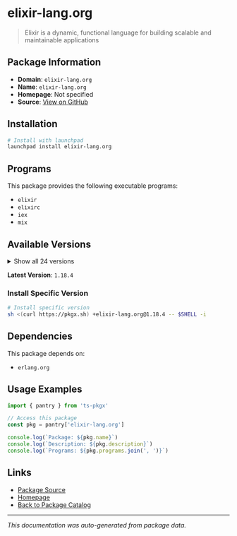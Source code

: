 # elixir-lang.org

> Elixir is a dynamic, functional language for building scalable and maintainable applications

## Package Information

- **Domain**: `elixir-lang.org`
- **Name**: `elixir-lang.org`
- **Homepage**: Not specified
- **Source**: [View on GitHub](https://github.com/pkgxdev/pantry/tree/main/projects/elixir-lang.org/package.yml)

## Installation

```bash
# Install with launchpad
launchpad install elixir-lang.org
```

## Programs

This package provides the following executable programs:

- `elixir`
- `elixirc`
- `iex`
- `mix`

## Available Versions

<details>
<summary>Show all 24 versions</summary>

- `1.18.4`, `1.18.3`, `1.18.2`, `1.18.1`, `1.18.0`
- `1.17.3`, `1.17.2`, `1.17.1`, `1.17.0`, `1.16.3`
- `1.16.2`, `1.16.1`, `1.16.0`, `1.15.8`, `1.15.7`
- `1.15.6`, `1.15.5`, `1.15.4`, `1.15.3`, `1.15.2`
- `1.15.1`, `1.15.0`, `1.14.5`, `1.14.4`

</details>

**Latest Version**: `1.18.4`

### Install Specific Version

```bash
# Install specific version
sh <(curl https://pkgx.sh) +elixir-lang.org@1.18.4 -- $SHELL -i
```

## Dependencies

This package depends on:

- `erlang.org`

## Usage Examples

```typescript
import { pantry } from 'ts-pkgx'

// Access this package
const pkg = pantry['elixir-lang.org']

console.log(`Package: ${pkg.name}`)
console.log(`Description: ${pkg.description}`)
console.log(`Programs: ${pkg.programs.join(', ')}`)
```

## Links

- [Package Source](https://github.com/pkgxdev/pantry/tree/main/projects/elixir-lang.org/package.yml)
- [Homepage](#)
- [Back to Package Catalog](../../package-catalog.md)

---

*This documentation was auto-generated from package data.*
